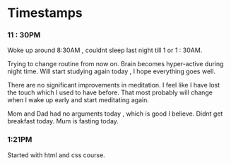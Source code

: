 # Timestamps

### 11 : 30PM
Woke up around 8:30AM , couldnt sleep last night till 1 or 1 : 30AM.

Trying to change routine from now on.
Brain becomes hyper-active during night time.
Will start studying again today , I hope everything goes well.

There are no significant improvements in meditation.
I feel like I have lost the touch which I used to have before. That most probably will change when I wake up early and start meditating again.

Mom and Dad had no arguments today , which is good I believe. Didnt get breakfast today. Mum is fasting today.

### 1:21PM
Started with html and css course.